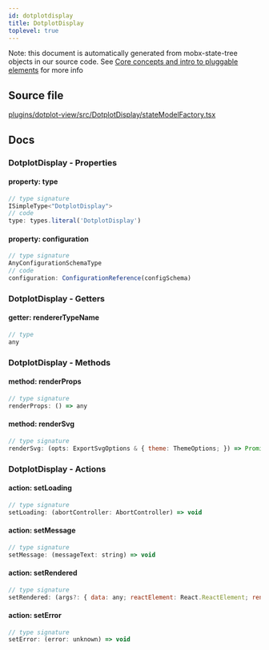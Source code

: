 ```yaml
---
id: dotplotdisplay
title: DotplotDisplay
toplevel: true
---
```



Note: this document is automatically generated from mobx-state-tree objects in
our source code. See [Core concepts and intro to pluggable
elements](/docs/developer_guide/) for more info



## Source file

[plugins/dotplot-view/src/DotplotDisplay/stateModelFactory.tsx](https://github.com/GMOD/jbrowse-components/blob/main/plugins/dotplot-view/src/DotplotDisplay/stateModelFactory.tsx)


## Docs






### DotplotDisplay - Properties
#### property: type



```js
// type signature
ISimpleType<"DotplotDisplay">
// code
type: types.literal('DotplotDisplay')
```

#### property: configuration



```js
// type signature
AnyConfigurationSchemaType
// code
configuration: ConfigurationReference(configSchema)
```


### DotplotDisplay - Getters
#### getter: rendererTypeName



```js
// type
any
```


### DotplotDisplay - Methods
#### method: renderProps



```js
// type signature
renderProps: () => any
```

#### method: renderSvg



```js
// type signature
renderSvg: (opts: ExportSvgOptions & { theme: ThemeOptions; }) => Promise<Element>
```


### DotplotDisplay - Actions
#### action: setLoading



```js
// type signature
setLoading: (abortController: AbortController) => void
```

#### action: setMessage



```js
// type signature
setMessage: (messageText: string) => void
```

#### action: setRendered



```js
// type signature
setRendered: (args?: { data: any; reactElement: React.ReactElement; renderingComponent: React.Component; }) => void
```

#### action: setError



```js
// type signature
setError: (error: unknown) => void
```


